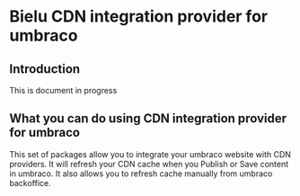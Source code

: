 # Bielu CDN integration provider for umbraco

<!-- This document provides an introduction into your API. -->

## Introduction

This is document in progress

## What you can do using CDN integration provider for umbraco

This set of packages allow you to integrate your umbraco website with CDN providers. It will refresh your CDN cache when you Publish or Save content in umbraco.
It also allows you to refresh cache manually from umbraco backoffice.


